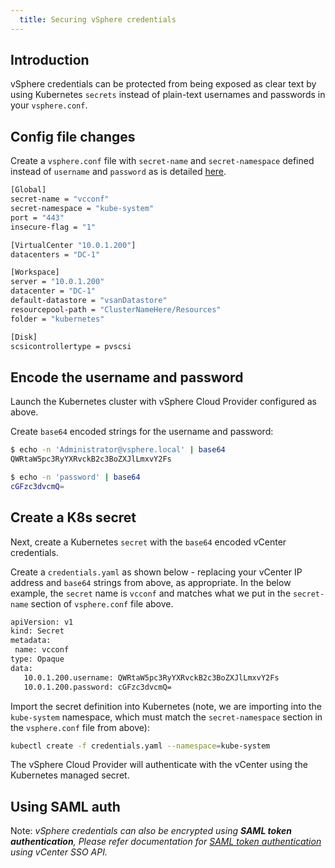 ```yaml
---
  title: Securing vSphere credentials
---
```


## Introduction

vSphere credentials can be protected from being exposed as clear text by using Kubernetes `secrets` instead of plain-text usernames and passwords in your `vsphere.conf`.

## Config file changes

Create a `vsphere.conf` file with `secret-name` and `secret-namespace` defined instead of `username` and `password` as is detailed [here](/vsphere-storage-for-kubernetes/documentation/existing.html#supported-parameters).

```sh
[Global]
secret-name = "vcconf"
secret-namespace = "kube-system"
port = "443"
insecure-flag = "1"

[VirtualCenter "10.0.1.200"]
datacenters = "DC-1"

[Workspace]
server = "10.0.1.200"
datacenter = "DC-1"
default-datastore = "vsanDatastore"
resourcepool-path = "ClusterNameHere/Resources"
folder = "kubernetes"

[Disk]
scsicontrollertype = pvscsi
```

## Encode the username and password

Launch the Kubernetes cluster with vSphere Cloud Provider configured as above.

Create `base64` encoded strings for the username and password:

```sh
$ echo -n 'Administrator@vsphere.local' | base64
QWRtaW5pc3RyYXRvckB2c3BoZXJlLmxvY2Fs

$ echo -n 'password' | base64
cGFzc3dvcmQ=
```

## Create a K8s secret

Next, create a Kubernetes `secret` with the `base64` encoded vCenter credentials.

Create a `credentials.yaml` as shown below - replacing your vCenter IP address and `base64` strings from above, as appropriate. In the below example, the `secret` name is `vcconf` and matches what we put in the `secret-name` section of `vsphere.conf` file above.

```sh
apiVersion: v1
kind: Secret
metadata:
 name: vcconf
type: Opaque
data:
   10.0.1.200.username: QWRtaW5pc3RyYXRvckB2c3BoZXJlLmxvY2Fs
   10.0.1.200.password: cGFzc3dvcmQ=
```

Import the secret definition into Kubernetes (note, we are importing into the `kube-system` namespace, which must match the `secret-namespace` section in the `vsphere.conf` file from above):

```sh
kubectl create -f credentials.yaml --namespace=kube-system
```

The vSphere Cloud Provider will authenticate with the vCenter using the Kubernetes managed secret.

## Using SAML auth

Note: _vSphere credentials can also be encrypted using **SAML token authentication**, Please refer documentation for [SAML token authentication](/vsphere-storage-for-kubernetes/documentation/saml-token-authentication.md) using vCenter SSO API._